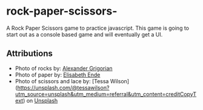 # rock-paper-scissors-
A Rock Paper Scissors game to practice javascript. This game is going to start out as a console based game and will eventually get a UI.

## Attributions
- Photo of rocks by: [Alexander Grigorian](https://www.pexels.com/photo/stack-of-stones-balancing-on-seashore-7397095/)
- Photo of paper by: [Elisabeth Ende](https://www.pexels.com/photo/a-white-blank-paper-near-the-green-leaves-7431661/)
- Photo of scissors and lace by: [Tessa Wilson] (https://unsplash.com/@tessawilson?utm_source=unsplash&utm_medium=referral&utm_content=creditCopyText) on [Unsplash](https://unsplash.com/photos/LaGaPIayBrc?utm_source=unsplash&utm_medium=referral&utm_content=creditCopyText) 
  